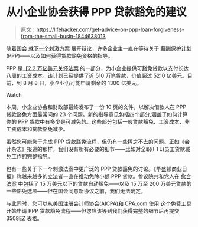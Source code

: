 # 从小企业协会获得 PPP 贷款豁免的建议

> 原文：<https://lifehacker.com/get-advice-on-ppp-loan-forgiveness-from-the-small-busin-1844638013>

随着国会 [就下一个刺激方案](https://www.forbes.com/sites/sarahhansen/2020/08/04/a-new-small-business-relief-proposal-even-bigger-than-the-ppp-could-be-part-of-the-next-stimulus-bill/#d0ca65035a81) 展开辩论，许多企业主一直在等待关于 [薪酬保护计划](https://www.sba.gov/funding-programs/loans/coronavirus-relief-options/paycheck-protection-program)(PPP)——以及如何获得贷款豁免资格的指导。

PPP 是[【2.2 万亿美元关怀法案](https://home.treasury.gov/policy-issues/cares) 的一部分，为小企业提供可豁免贷款以支付长达八周的工资成本。该计划已经提供了近 510 万笔贷款，价值超过 5210 亿美元。目前，到 8 月 8 日，小企业仍可能申请剩余的 1300 亿美元。

Watch

本周，小企业协会和财政部最终发布了一份 10 页的文件，以解决借款人在 PPP 贷款豁免方面最常问的 23 个问题。新的指导意见包括四个部分,涵盖了如何计算你的 PPP 贷款中有多少是可减免的。这些部分包括一般贷款豁免、工资成本、非工资成本和贷款豁免减少。

虽然您可能急于完成 PPP 贷款豁免流程，但仍有一些挥之不去的问题。正如《会计杂志》报道的那样，我们没有所有必要的细节——比如对全职(FTE)员工贷款减免工作的完整指导。

也有一些关于下一个刺激法案中更广泛的 PPP 贷款豁免的讨论。《华盛顿商业日报》称越来越多的立法者一直在推动免除小额 PPP 贷款。参议院共和党人在 [愈合法案](https://www.congress.gov/bill/116th-congress/senate-bill/1624/all-info) 中包括了 15 万美元以下的贷款自动豁免——以及 15 万至 200 万美元贷款的一些豁免选项——但在国会同意新协议之前，我们无法确定。

与此同时，您可以从美国注册会计师协会(AICPA)和 CPA.com 使用 [这个免费工具](https://twocents.lifehacker.com/automate-ppp-loan-forgiveness-with-this-free-tool-1844444391) 开始申请 PPP 贷款豁免流程——但您应该等到我们获得完整的细节后再提交 3508EZ 表格。